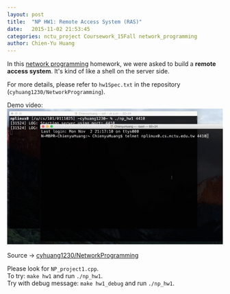 ```yaml
---
layout: post
title:  "NP HW1: Remote Access System (RAS)"
date:   2015-11-02 21:53:45
categories: nctu_project Coursework_15Fall network_programming
author: Chien-Yu Huang
---
```

In this [network programming](https://course.nctu.edu.tw/Course/CrsOutline/show.asp?Acy=104&Sem=1&CrsNo=5247) homework, we were asked to build a <b>remote access system</b>. It's kind of like a shell on the server side. <br/>

For more details, please refer to `hw1Spec.txt` in the repository (`cyhuang1230/NetworkProgramming`).
	
Demo video:<br/>
![np_hw1_demo](/resources/np_hw1.gif)

Source → [cyhuang1230/NetworkProgramming](https://github.com/cyhuang1230/NetworkProgramming) <br/>

Please look for `NP_project1.cpp`. <br/>
To try: `make hw1` and run `./np_hw1`. <br/>
Try with debug message: `make hw1_debug` and run `./np_hw1`.